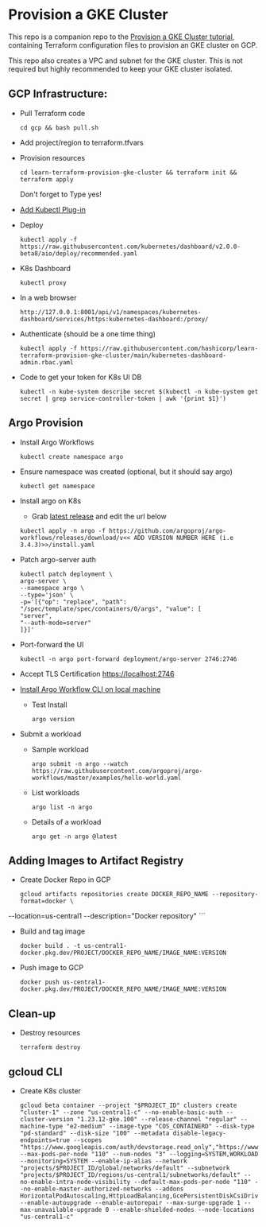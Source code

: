 # Provision a GKE Cluster

This repo is a companion repo to the [Provision a GKE Cluster tutorial](https://developer.hashicorp.com/terraform/tutorials/kubernetes/gke), containing Terraform configuration files to provision an GKE cluster on GCP.

This repo also creates a VPC and subnet for the GKE cluster. This is not
required but highly recommended to keep your GKE cluster isolated.

## GCP Infrastructure:

- Pull Terraform code

    ```
    cd gcp && bash pull.sh
    ```

- Add project/region to terraform.tfvars

- Provision resources

    ```
    cd learn-terraform-provision-gke-cluster && terraform init && terraform apply
    ```
    Don't forget to Type yes!

- [Add Kubectl Plug-in](https://cloud.google.com/blog/products/containers-kubernetes/kubectl-auth-changes-in-gke)

- Deploy

    ```
    kubectl apply -f https://raw.githubusercontent.com/kubernetes/dashboard/v2.0.0-beta8/aio/deploy/recommended.yaml
    ```

- K8s Dashboard

    ```
    kubectl proxy
    ```

- In a web browser

    ```
    http://127.0.0.1:8001/api/v1/namespaces/kubernetes-dashboard/services/https:kubernetes-dashboard:/proxy/
    ```

- Authenticate (should be a one time thing)

    ```
    kubectl apply -f https://raw.githubusercontent.com/hashicorp/learn-terraform-provision-gke-cluster/main/kubernetes-dashboard-admin.rbac.yaml
    ```
- Code to get your token for K8s UI DB

    ```
    kubectl -n kube-system describe secret $(kubectl -n kube-system get secret | grep service-controller-token | awk '{print $1}')
    ```

## Argo Provision

- Install Argo Workflows

    ```
    kubectl create namespace argo
    ```

- Ensure namespace was created (optional, but it should say argo)

    ```
    kubectl get namespace
    ```

- Install argo on K8s
    - Grab [latest release](https://github.com/argoproj/argo-workflows/releases) and edit the url below

    ```
    kubectl apply -n argo -f https://github.com/argoproj/argo-workflows/releases/download/v<< ADD VERSION NUMBER HERE (i.e 3.4.3)>>/install.yaml
    ```

- Patch argo-server auth

    ```
    kubectl patch deployment \
    argo-server \
    --namespace argo \
    --type='json' \
    -p='[{"op": "replace", "path": "/spec/template/spec/containers/0/args", "value": [
    "server",
    "--auth-mode=server"
    ]}]'
    ```

- Port-forward the UI

    ```
    kubectl -n argo port-forward deployment/argo-server 2746:2746
    ```

- Accept TLS Certification [https://localhost:2746](https://localhost:2746)

- [Install Argo Workflow CLI on local machine](https://github.com/argoproj/argo-workflows/releases)

    - Test Install

        ```
        argo version
        ```

- Submit a workload

    - Sample workload
        ```
        argo submit -n argo --watch https://raw.githubusercontent.com/argoproj/argo-workflows/master/examples/hello-world.yaml
        ```

    - List workloads
        ```
        argo list -n argo
        ```
    - Details of a workload
        ```
        argo get -n argo @latest
        ```
## Adding Images to Artifact Registry

- Create Docker Repo in GCP
    ```
    gcloud artifacts repositories create DOCKER_REPO_NAME --repository-format=docker \
--location=us-central1 --description="Docker repository"
    ```

- Build and tag image
    ```
    docker build . -t us-central1-docker.pkg.dev/PROJECT/DOCKER_REPO_NAME/IMAGE_NAME:VERSION
    ```
- Push image to GCP
    ```
    docker push us-central1-docker.pkg.dev/PROJECT/DOCKER_REPO_NAME/IMAGE_NAME:VERSION
    ```

## Clean-up

- Destroy resources
    ```
    terraform destroy
    ```

## gcloud CLI

- Create K8s cluster

    ```
    gcloud beta container --project "$PROJECT_ID" clusters create "cluster-1" --zone "us-central1-c" --no-enable-basic-auth --cluster-version "1.23.12-gke.100" --release-channel "regular" --machine-type "e2-medium" --image-type "COS_CONTAINERD" --disk-type "pd-standard" --disk-size "100" --metadata disable-legacy-endpoints=true --scopes "https://www.googleapis.com/auth/devstorage.read_only","https://www.googleapis.com/auth/logging.write","https://www.googleapis.com/auth/monitoring","https://www.googleapis.com/auth/servicecontrol","https://www.googleapis.com/auth/service.management.readonly","https://www.googleapis.com/auth/trace.append" --max-pods-per-node "110" --num-nodes "3" --logging=SYSTEM,WORKLOAD --monitoring=SYSTEM --enable-ip-alias --network "projects/$PROJECT_ID/global/networks/default" --subnetwork "projects/$PROJECT_ID/regions/us-central1/subnetworks/default" --no-enable-intra-node-visibility --default-max-pods-per-node "110" --no-enable-master-authorized-networks --addons HorizontalPodAutoscaling,HttpLoadBalancing,GcePersistentDiskCsiDriver --enable-autoupgrade --enable-autorepair --max-surge-upgrade 1 --max-unavailable-upgrade 0 --enable-shielded-nodes --node-locations "us-central1-c"
    ```